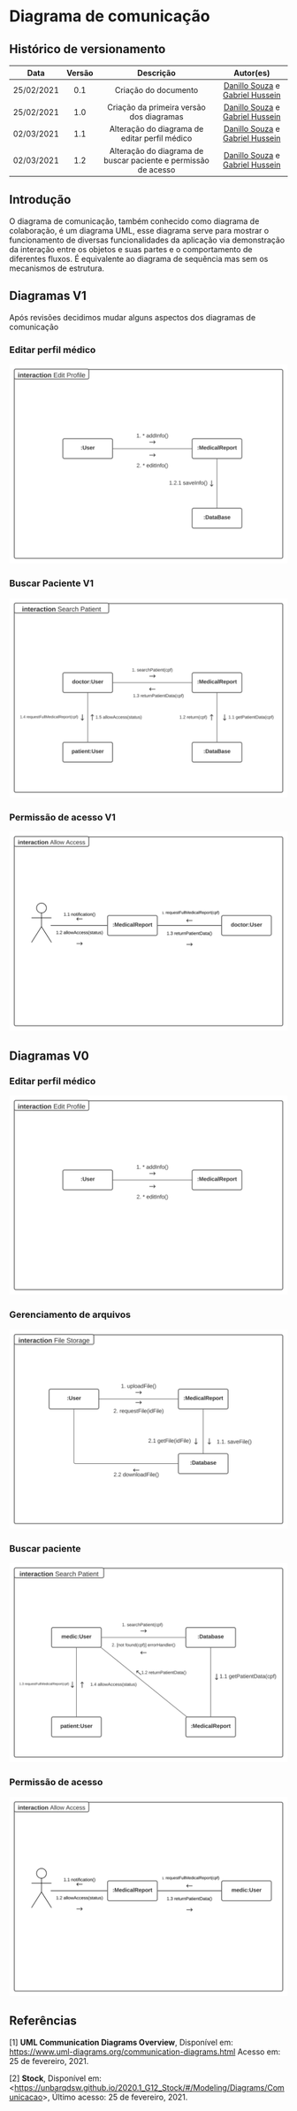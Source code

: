 # Diagrama de comunicação

## Histórico de versionamento

|    Data    | Versão |                Descrição                 |                                              Autor(es)                                               |
| :--------: | :----: | :--------------------------------------: | :--------------------------------------------------------------------------------------------------: |
| 25/02/2021 |  0.1   |           Criação do documento           | [Danillo Souza](https://github.com/DanilloGS) e [Gabriel Hussein](https://github.com/GabrielHussein) |
| 25/02/2021 |  1.0   | Criação da primeira versão dos diagramas | [Danillo Souza](https://github.com/DanilloGS) e [Gabriel Hussein](https://github.com/GabrielHussein) |
| 02/03/2021 |  1.1   | Alteração do diagrama de editar perfil médico | [Danillo Souza](https://github.com/DanilloGS) e [Gabriel Hussein](https://github.com/GabrielHussein) |
| 02/03/2021 |  1.2   | Alteração do diagrama de buscar paciente e permissão de acesso| [Danillo Souza](https://github.com/DanilloGS) e [Gabriel Hussein](https://github.com/GabrielHussein) |

## Introdução

O diagrama de comunicação, também conhecido como diagrama de colaboração, é um diagrama UML, esse diagrama serve para mostrar o funcionamento de diversas funcionalidades da aplicação via demonstração da interação entre os objetos e suas partes e o comportamento de diferentes fluxos. É equivalente ao diagrama de sequência mas sem os mecanismos de estrutura.

## Diagramas V1

Após revisões decidimos mudar alguns aspectos dos diagramas de comunicação

### Editar perfil médico

![editProfileV1](../assets/images/04-diagramasUML/diagramaComunicacao/editProfileV1.svg)

### Buscar Paciente V1

![searchPatientV1](../assets/images/04-diagramasUML/diagramaComunicacao/searchPatientV1.svg)

### Permissão de acesso V1

![allowAccessV1](../assets/images/04-diagramasUML/diagramaComunicacao/allowAccessV1.svg)

## Diagramas V0

### Editar perfil médico

![editProfile](../assets/images/04-diagramasUML/diagramaComunicacao/editProfile.svg)

### Gerenciamento de arquivos

![fileStorage](../assets/images/04-diagramasUML/diagramaComunicacao/fileStorage.svg)

### Buscar paciente

![searchPatient](../assets/images/04-diagramasUML/diagramaComunicacao/searchPatient.svg)

### Permissão de acesso

![allowAccess](../assets/images/04-diagramasUML/diagramaComunicacao/allowAccess.svg)

## Referências

[1] **UML Communication Diagrams Overview**, Disponível em: <https://www.uml-diagrams.org/communication-diagrams.html> Acesso em: 25 de fevereiro, 2021.

[2] **Stock**, Disponível em: <<https://unbarqdsw.github.io/2020.1_G12_Stock/#/Modeling/Diagrams/Comunicacao>>, Último acesso: 25 de fevereiro, 2021.